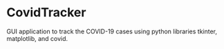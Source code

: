 # CovidTracker
GUI application to track the COVID-19 cases using python libraries tkinter, matplotlib, and covid.
